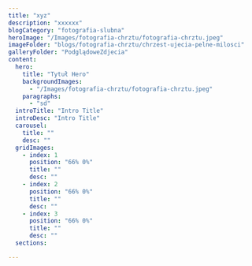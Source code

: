 ```yaml
---
title: "xyz"
description: "xxxxxx"
blogCategory: "fotografia-slubna"
heroImage: "/Images/fotografia-chrztu/fotografia-chrztu.jpeg"
imageFolder: "blogs/fotografia-chrztu/chrzest-ujecia-pelne-milosci"
galleryFolder: "PodglądoweZdjecia"
content:
  hero:
    title: "Tytuł Hero"
    backgroundImages:
      - "/Images/fotografia-chrztu/fotografia-chrztu.jpeg"
    paragraphs:
      - "sd"
  introTitle: "Intro Title"
  introDesc: "Intro Title"
  carousel:
    title: ""
    desc: ""
  gridImages:
    - index: 1
      position: "66% 0%"
      title: ""
      desc: ""
    - index: 2
      position: "66% 0%"
      title: ""
      desc: ""
    - index: 3
      position: "66% 0%"
      title: ""
      desc: ""
  sections:

---
```

